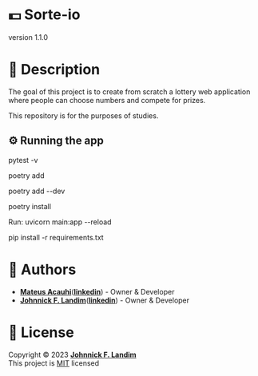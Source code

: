 # 💵 Sorte-io

version 1.1.0

# 📝 Description

The goal of this project is to create from scratch a lottery web application where people can choose numbers and compete for prizes.

This repository is for the purposes of studies.

## ⚙ Running the app

pytest -v

poetry add <package>

poetry add --dev <package>

poetry install

Run: uvicorn main:app --reload

pip install -r requirements.txt

# 👷 Authors

- [**Mateus Acauhi**](https://github.com/Acauhi99)([**linkedin**](https://www.linkedin.com/in/acauhi/)) - Owner & Developer
- [**Johnnick F. Landim**](https://github.com/johnnickjf)([**linkedin**](https://www.linkedin.com/in/johnnickjf/)) - Owner & Developer

# 📝 License

Copyright © 2023 [**Johnnick F. Landim**](https://github.com/johnnickjf)  
This project is [MIT](https://opensource.org/licenses/MIT) licensed
